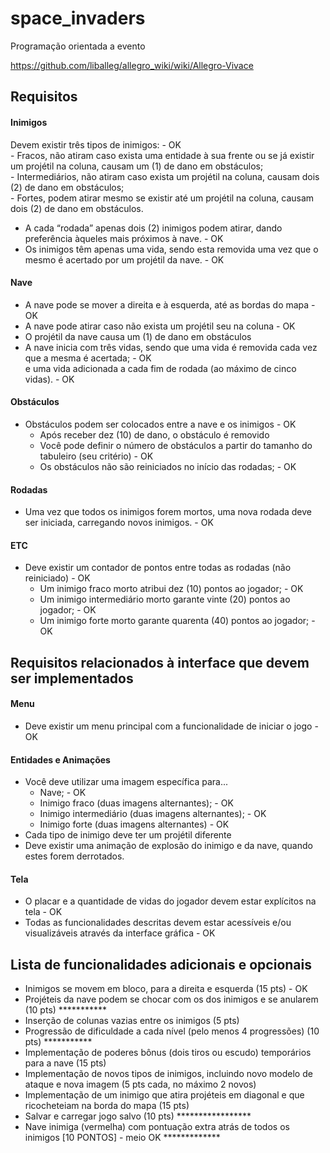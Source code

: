 # space_invaders

Programação orientada a evento  

https://github.com/liballeg/allegro_wiki/wiki/Allegro-Vivace

## Requisitos

#### Inimigos
Devem existir três tipos de inimigos: - OK  
    - Fracos, não atiram caso exista uma entidade à sua frente ou se já existir um projétil na coluna, causam um (1) de dano em obstáculos;  
    - Intermediários, não atiram caso exista um projétil na coluna, causam dois (2) de dano em obstáculos;  
    - Fortes, podem atirar mesmo se existir até um projétil na coluna, causam dois (2) de dano em obstáculos.  
- A cada “rodada” apenas dois (2) inimigos podem atirar, dando preferência àqueles mais próximos à nave. - OK  
- Os inimigos têm apenas uma vida, sendo esta removida uma vez que o mesmo é acertado por um projétil da nave. - OK  

#### Nave
- A nave pode se mover a direita e à esquerda, até as bordas do mapa - OK  
- A nave pode atirar caso não exista um projétil seu na coluna - OK  
- O projétil da nave causa um (1) de dano em obstáculos  
- A nave inicia com três vidas, sendo que uma vida é removida cada vez que a mesma é acertada; - OK  
    e uma vida adicionada a cada fim de rodada (ao máximo de cinco vidas). - OK  

#### Obstáculos
- Obstáculos podem ser colocados entre a nave e os inimigos - OK  
    - Após receber dez (10) de dano, o obstáculo é removido  
    - Você pode definir o número de obstáculos a partir do tamanho do tabuleiro (seu critério) - OK  
    - Os obstáculos não são reiniciados no início das rodadas; - OK  

#### Rodadas
- Uma vez que todos os inimigos forem mortos, uma nova rodada deve ser iniciada, carregando novos inimigos. - OK  

#### ETC
- Deve existir um contador de pontos entre todas as rodadas (não reiniciado) - OK  
    - Um inimigo fraco morto atribui dez (10) pontos ao jogador; - OK  
    - Um inimigo intermediário morto garante vinte (20) pontos ao jogador; - OK  
    - Um inimigo forte morto garante quarenta (40) pontos ao jogador; - OK  
 
## Requisitos relacionados à interface que devem ser implementados

#### Menu
- Deve existir um menu principal com a funcionalidade de iniciar o jogo - OK  

#### Entidades e Animações
- Você deve utilizar uma imagem específica para...  
    - Nave; - OK  
    - Inimigo fraco (duas imagens alternantes); - OK  
    - Inimigo intermediário (duas imagens alternantes); - OK  
    - Inimigo forte (duas imagens alternantes) - OK  
- Cada tipo de inimigo deve ter um projétil diferente  
- Deve existir uma animação de explosão do inimigo e da nave, quando estes forem derrotados.  

#### Tela
- O placar e a quantidade de vidas do jogador devem estar explícitos na tela - OK  
- Todas as funcionalidades descritas devem estar acessíveis e/ou visualizáveis através da interface gráfica - OK  

## Lista de funcionalidades adicionais e opcionais
- Inimigos se movem em bloco, para a direita e esquerda (15 pts) - OK  
- Projéteis da nave podem se chocar com os dos inimigos e se anularem (10 pts) ***********  
- Inserção de colunas vazias entre os inimigos (5 pts)  
- Progressão de dificuldade a cada nível (pelo menos 4 progressões) (10 pts) ***********  
- Implementação de poderes bônus (dois tiros ou escudo) temporários para a nave (15 pts)  
- Implementação de novos tipos de inimigos, incluindo novo modelo de ataque e nova imagem (5 pts cada, no máximo 2 novos)  
- Implementação de um inimigo que atira projéteis em diagonal e que ricocheteiam na borda do mapa (15 pts)  
- Salvar e carregar jogo salvo (10 pts) *****************  
- Nave inimiga (vermelha) com pontuação extra atrás de todos os inimigos [10 PONTOS] - meio OK *************  